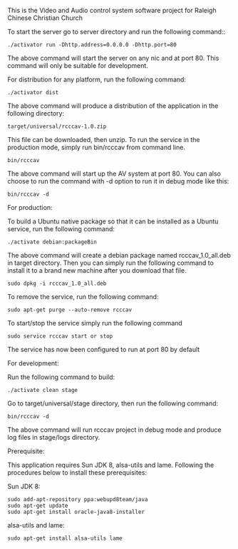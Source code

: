 This is the Video and Audio control system software project for
Raleigh Chinese Christian Church

To start the server go to server directory and run the following command::

    ./activator run -Dhttp.address=0.0.0.0 -Dhttp.port=80

The above command will start the server on any nic and at port 80. This
command will only be suitable for development.


For distribution for any platform, run the following command:

    ./activator dist

The above command will produce a distribution of the application in the
following directory:

    target/universal/rcccav-1.0.zip

This file can be downloaded, then unzip. To run the service in the production
mode, simply run bin/rcccav from command line.

    bin/rcccav

The above command will start up the AV system at port 80. You can also choose
to run the command with -d option to run it in debug mode like this:

    bin/rcccav -d

For production:

To build a Ubuntu native package so that it can be installed as a Ubuntu
service, run the following command:

    ./activate debian:packageBin

The above command will create a debian package named rcccav_1.0_all.deb in
target directory. Then you can simply run the following command to install
it to a brand new machine after you download that file.

    sudo dpkg -i rcccav_1.0_all.deb

To remove the service, run the following command:

    sudo apt-get purge --auto-remove rcccav

To start/stop the service simply run the following command

    sudo service rcccav start or stop

The service has now been configured to run at port 80 by default


For development:

Run the following command to build:

    ./activate clean stage

Go to target/universal/stage directory, then run the following command:

    bin/rcccav -d

The above command will run rcccav project in debug mode and produce log
files in stage/logs directory.

Prerequisite:

This application requires Sun JDK 8, alsa-utils and lame. Following the
procedures below to install these prerequisites:

Sun JDK 8:

    sudo add-apt-repository ppa:webupd8team/java
    sudo apt-get update
    sudo apt-get install oracle-java8-installer

alsa-utils and lame:

    sudo apt-get install alsa-utils lame
